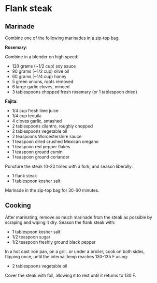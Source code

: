 Flank steak
===========

Marinade
--------

Combine one of the following marinades in a zip-top bag.

**Rosemary**:

Combine in a blender on high speed:

- 120 grams (~1/2 cup) soy sauce
- 90 grams (~1/2 cup) olive oil
- 60 grams (~1/4 cup) honey
- 5 green onions, roots removed
- 6 large garlic cloves, minced
- 3 tablespoons chopped fresh rosemary (or 1 tablespoon dried)

**Fajita**:

- 1/4 cup fresh lime juice
- 1/4 cup tequila
- 4 cloves garlic, smashed
- 2 tablespoons cilantro, roughly chopped
- 2 tablespoons vegetable oil
- 2 teaspoons Worcestershire sauce
- 1 teaspoon dried crushed Mexican oregano
- 1 teaspoon red pepper flakes
- 1 teaspoon ground cumin
- 1 teaspoon ground coriander

Puncture the steak 10-20 times with a fork, and season liberally:

- 1 flank steak
- 1 tablespoon kosher salt

Marinade in the zip-top bag for 30-60 minutes.

Cooking
-------

After marinating, remove as much marinade from the steak as possible by scraping and wiping it dry. Season the flank steak with:

- 1 tablespoon kosher salt
- 1/2 teaspoon sugar
- 1/2 teaspoon freshly ground black pepper

In a hot cast iron pan, on a grill, or under a broiler, cook on both sides, flipping once, until the internal temp reaches 130-135 F using:

- 2 tablespoons vegetable oil

Cover the steak with foil, allowing it to rest until it returns to 130 F.
